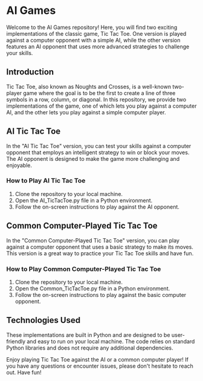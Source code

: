 # AI Games

Welcome to the AI Games repository! Here, you will find two exciting implementations of the classic game, Tic Tac Toe. One version is played against a computer opponent with a simple AI, while the other version features an AI opponent that uses more advanced strategies to challenge your skills.



## Introduction
Tic Tac Toe, also known as Noughts and Crosses, is a well-known two-player game where the goal is to be the first to create a line of three symbols in a row, column, or diagonal. In this repository, we provide two implementations of the game, one of which lets you play against a computer AI, and the other lets you play against a simple computer player.

## AI Tic Tac Toe
In the "AI Tic Tac Toe" version, you can test your skills against a computer opponent that employs an intelligent strategy to win or block your moves. The AI opponent is designed to make the game more challenging and enjoyable.

### How to Play AI Tic Tac Toe
1. Clone the repository to your local machine.
2. Open the AI_TicTacToe.py file in a Python environment.
3. Follow the on-screen instructions to play against the AI opponent.

## Common Computer-Played Tic Tac Toe
In the "Common Computer-Played Tic Tac Toe" version, you can play against a computer opponent that uses a basic strategy to make its moves. This version is a great way to practice your Tic Tac Toe skills and have fun.

### How to Play Common Computer-Played Tic Tac Toe
1. Clone the repository to your local machine.
2. Open the Common_TicTacToe.py file in a Python environment.
3. Follow the on-screen instructions to play against the basic computer opponent.

## Technologies Used
These implementations are built in Python and are designed to be user-friendly and easy to run on your local machine. The code relies on standard Python libraries and does not require any additional dependencies.


Enjoy playing Tic Tac Toe against the AI or a common computer player! If you have any questions or encounter issues, please don't hesitate to reach out. Have fun!
